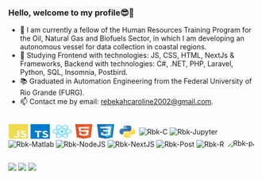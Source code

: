 ### Hello, welcome to my profile😎👋

- 🔭 I am currently a fellow of the Human Resources Training Program for the Oil, Natural Gas and Biofuels Sector, in which I am developing an autonomous vessel for data collection in coastal regions.
- 🌱 Studying Frontend with technologies: JS, CSS, HTML, NextJs & Frameworks, Backend with technologies: C#, .NET, PHP, Laravel, Python, SQL, Insomnia, Postbird.
- 📚 Graduated in Automation Engineering from the Federal University of Rio Grande (FURG).
- 📫 Contact me by email: rebekahcaroline2002@gmail.com.


<div style="display: inline_block"><br>
  <img align="center" alt="Rbk-Js" height="30" width="40" src="https://raw.githubusercontent.com/devicons/devicon/master/icons/javascript/javascript-plain.svg">
  <img align="center" alt="Rbk-Ts" height="30" width="40" src="https://raw.githubusercontent.com/devicons/devicon/master/icons/typescript/typescript-plain.svg">
  <img align="center" alt="Rbk-React" height="30" width="40" src="https://raw.githubusercontent.com/devicons/devicon/master/icons/react/react-original.svg">
  <img align="center" alt="Rbk-HTML" height="30" width="40" src="https://raw.githubusercontent.com/devicons/devicon/master/icons/html5/html5-original.svg">
  <img align="center" alt="Rbk-CSS" height="30" width="40" src="https://raw.githubusercontent.com/devicons/devicon/master/icons/css3/css3-original.svg">
  <img align="center" alt="Rbk-Python" height="30" width="40" src="https://raw.githubusercontent.com/devicons/devicon/master/icons/python/python-original.svg">
  <img align="center" alt="Rbk-C" height="30" width="40" src="https://cdn.jsdelivr.net/gh/devicons/devicon/icons/c/c-original.svg">
  <img align="center" alt="Rbk-Jupyter" height="30" width="40" src="https://cdn.jsdelivr.net/gh/devicons/devicon/icons/jupyter/jupyter-original-wordmark.svg">
  <img align="center" alt="Rbk-Matlab" height="30" width="40" src="https://cdn.jsdelivr.net/gh/devicons/devicon/icons/matlab/matlab-original.svg">
  <img align="center" alt="Rbk-NodeJS" height="30" width="40" src="https://cdn.jsdelivr.net/gh/devicons/devicon/icons/nodejs/nodejs-original.svg">
  <img align="center" alt="Rbk-NextJS" height="30" width="40" src="https://cdn.jsdelivr.net/gh/devicons/devicon/icons/nextjs/nextjs-original.svg">
  <img align="center" alt="Rbk-Post" height="30" width="40" src="https://cdn.jsdelivr.net/gh/devicons/devicon/icons/postgresql/postgresql-original-wordmark.svg">
  <img align="center" alt="Rbk-R" height="30" width="40" src="https://cdn.jsdelivr.net/gh/devicons/devicon/icons/rstudio/rstudio-original.svg">
   
  <img align="right" alt="Rbk-pic" height="150" style="border-radius:50px;" src="https://user-images.githubusercontent.com/61145169/228677994-7cce848a-a26c-4e74-bba2-7a0f32ff3b33.png">
</div>


 ##
 
<div> 
 <a href="https://discord.gg/561707372465094657" target="_blank"><img src="https://img.shields.io/badge/Discord-7289DA?style=for-the-badge&logo=discord&logoColor=white" target="_blank"></a> 
  <a href = "mailto:rebekahcaroline2002@gmail.com"><img src="https://img.shields.io/badge/-Gmail-%23333?style=for-the-badge&logo=gmail&logoColor=white" target="_blank"></a>
  <a href="https://www.linkedin.com/in/rebekah-veiga-52b54b19a/" target="_blank"><img src="https://img.shields.io/badge/-LinkedIn-%230077B5?style=for-the-badge&logo=linkedin&logoColor=white" target="_blank"></a> 
</div>
